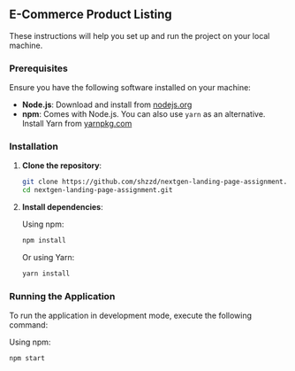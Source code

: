## E-Commerce Product Listing

These instructions will help you set up and run the project on your local machine.

### Prerequisites

Ensure you have the following software installed on your machine:

- **Node.js**: Download and install from [nodejs.org](https://nodejs.org/)
- **npm**: Comes with Node.js. You can also use `yarn` as an alternative. Install Yarn from [yarnpkg.com](https://yarnpkg.com/)

### Installation

1. **Clone the repository**:

   ```bash
   git clone https://github.com/shzzd/nextgen-landing-page-assignment.git
   cd nextgen-landing-page-assignment.git
   ```

2. **Install dependencies**:

   Using npm:

   ```bash
   npm install
   ```

   Or using Yarn:

   ```bash
   yarn install
   ```

### Running the Application

To run the application in development mode, execute the following command:

Using npm:

```bash
npm start
```
